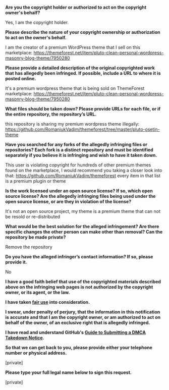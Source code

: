 **Are you the copyright holder or authorized to act on the copyright owner's behalf?**

Yes, I am the copyright holder.

**Please describe the nature of your copyright ownership or authorization to act on the owner's behalf.**

I am the creator of a premium WordPress theme that I sell on this marketplace: https://themeforest.net/item/pluto-clean-personal-wordpress-masonry-blog-theme/7950280

**Please provide a detailed description of the original copyrighted work that has allegedly been infringed. If possible, include a URL to where it is posted online.**

It's a premium wordpress theme that is being sold on ThemeForest marketplace: https://themeforest.net/item/pluto-clean-personal-wordpress-masonry-blog-theme/7950280

**What files should be taken down? Please provide URLs for each file, or if the entire repository, the repository’s URL.**

this repository is sharing my premium wordpress theme illegally: https://github.com/RomaniukVadim/themeforest/tree/master/pluto-osetin-theme

**Have you searched for any forks of the allegedly infringing files or repositories? Each fork is a distinct repository and must be identified separately if you believe it is infringing and wish to have it taken down.**

This user is violating copyright for hundreds of other premium themes found on the marketplace, I would recommend you taking a closer look into that: https://github.com/RomaniukVadim/themeforest every item in that list is a premium plugin or theme

**Is the work licensed under an open source license? If so, which open source license? Are the allegedly infringing files being used under the open source license, or are they in violation of the license?**

It's not an open source project, my theme is a premium theme that can not be resold or re-distributed

**What would be the best solution for the alleged infringement? Are there specific changes the other person can make other than removal? Can the repository be made private?**

Remove the repository

**Do you have the alleged infringer’s contact information? If so, please provide it.**

No

**I have a good faith belief that use of the copyrighted materials described above on the infringing web pages is not authorized by the copyright owner, or its agent, or the law.**

**I have taken <a href="https://www.lumendatabase.org/topics/22">fair use</a> into consideration.**

**I swear, under penalty of perjury, that the information in this notification is accurate and that I am the copyright owner, or am authorized to act on behalf of the owner, of an exclusive right that is allegedly infringed.**

**I have read and understand GitHub's <a href="https://docs.github.com/articles/guide-to-submitting-a-dmca-takedown-notice/">Guide to Submitting a DMCA Takedown Notice</a>.**

**So that we can get back to you, please provide either your telephone number or physical address.**

[private]

**Please type your full legal name below to sign this request.**

[private]
